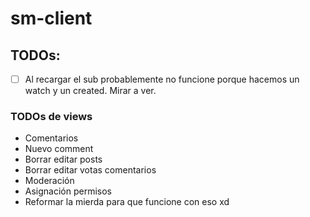 # sm-client

## TODOs:

- [ ] Al recargar el sub probablemente no funcione porque hacemos un watch y un created. Mirar a ver.


### TODOs de views

- Comentarios
- Nuevo comment
- Borrar editar posts
- Borrar editar votas comentarios
- Moderación
- Asignación permisos
- Reformar la mierda para que funcione con eso xd